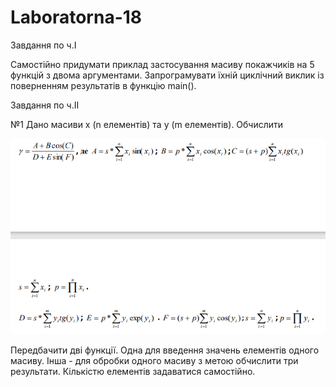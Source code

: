 # Laboratorna-18
Завдання по ч.I 

Самостійно придумати приклад застосування масиву покажчиків на 5 функцій з двома аргументами. Запрограмувати їхній циклічний виклик із поверненням результатів в функцію main().

Завдання по ч.II

№1 
Дано масиви x (n елементів) та y (m елементів). Обчислити 

![Image](https://github.com/daria-sng/Laboratorna-18/blob/main/task2.png)

Передбачити дві функції. Одна для введення значень елементів одного масиву.
Інша - для обробки одного масиву з метою обчислити три результати. Кількістю 
елементів задаватися самостійно.
